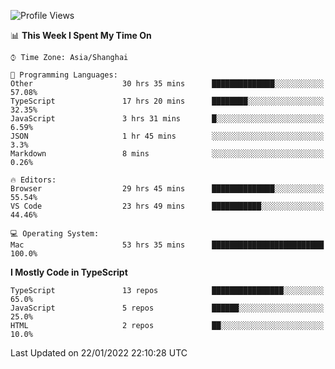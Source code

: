 <!--START_SECTION:waka-->
![Profile Views](http://img.shields.io/badge/Profile%20Views-0-blue)

📊 **This Week I Spent My Time On** 

```text
⌚︎ Time Zone: Asia/Shanghai

💬 Programming Languages: 
Other                    30 hrs 35 mins      ██████████████░░░░░░░░░░░   57.08% 
TypeScript               17 hrs 20 mins      ████████░░░░░░░░░░░░░░░░░   32.35% 
JavaScript               3 hrs 31 mins       █░░░░░░░░░░░░░░░░░░░░░░░░   6.59% 
JSON                     1 hr 45 mins        ░░░░░░░░░░░░░░░░░░░░░░░░░   3.3% 
Markdown                 8 mins              ░░░░░░░░░░░░░░░░░░░░░░░░░   0.26%

🔥 Editors: 
Browser                  29 hrs 45 mins      ██████████████░░░░░░░░░░░   55.54% 
VS Code                  23 hrs 49 mins      ███████████░░░░░░░░░░░░░░   44.46%

💻 Operating System: 
Mac                      53 hrs 35 mins      █████████████████████████   100.0%

```

**I Mostly Code in TypeScript** 

```text
TypeScript               13 repos            ████████████████░░░░░░░░░   65.0% 
JavaScript               5 repos             ██████░░░░░░░░░░░░░░░░░░░   25.0% 
HTML                     2 repos             ██░░░░░░░░░░░░░░░░░░░░░░░   10.0%

```



 Last Updated on 22/01/2022 22:10:28 UTC
<!--END_SECTION:waka-->
